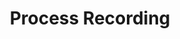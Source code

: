 ---
tags:
  - B317
  - INC
title: Process Recording
description: The method by which a nurse records all of the communication, both verbal and nonverbal, during an interview with a patient.
---